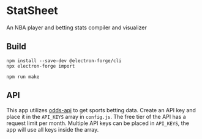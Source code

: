 # StatSheet
An NBA player and betting stats compiler and visualizer

## Build
```
npm install --save-dev @electron-forge/cli
npx electron-forge import
```

```
npm run make
```
## API
This app utilizes [odds-api](https://the-odds-api.com/) to get sports betting data. Create an API key and place it in 
the `API_KEYS` array in `config.js`. The free tier of the API has a request limit per month. Multiple API keys can be 
placed in `API_KEYS`, the app will use all keys inside the array.